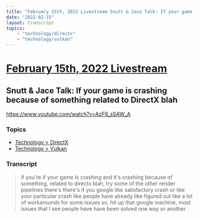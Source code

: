 ```yaml
---
title: "February 15th, 2022 Livestream Snutt & Jace Talk: If your game is crashing because of something related to DirectX blah"
date: "2022-02-15"
layout: transcript
topics:
    - "technology/directx"
    - "technology/vulkan"
---
```

# [February 15th, 2022 Livestream](../2022-02-15.md)
## Snutt & Jace Talk: If your game is crashing because of something related to DirectX blah
https://www.youtube.com/watch?v=AzF9_sSAW_A

### Topics
* [Technology > DirectX](../topics/technology/directx.md)
* [Technology > Vulkan](../topics/technology/vulkan.md)

### Transcript

> if you're if your game is crashing and it's crashing because of something, related to directx blah, try some of the other render pipelines there's there's if you google like satisfactory crash or like your particular crash like people have already like figured out like a lot of workarounds for some issues so, hit up that google machine, most issues that I see people have have been solved one way or another
